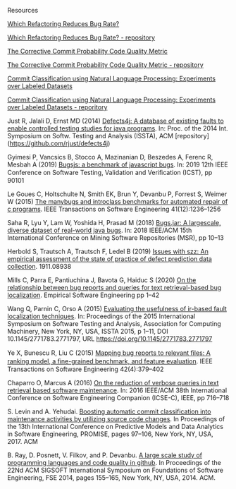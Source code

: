 Resources

[Which Refactoring Reduces Bug Rate?](https://www.cs.huji.ac.il/~feit/papers/Refactor19PROMISE.pdf)

[Which Refactoring Reduces Bug Rate? - repository](https://github.com/evidencebp/Which-Refactoring-Reduces-Bug-Rate)

[The Corrective Commit Probability Code Quality Metric](https://arxiv.org/abs/2007.10912)

[The Corrective Commit Probability Code Quality Metric - repository](https://github.com/evidencebp/corrective-commit-probability)


[Commit Classification using Natural Language Processing: Experiments over Labeled Datasets](http://cibse2020.ppgia.pucpr.br/images/artigos/4/S04_P1.pdf)

[Commit Classification using Natural Language Processing: Experiments over Labeled Datasets - reporitory](https://github.com/gesteves91/fasttext-commit-classification)


Just R, Jalali D, Ernst MD (2014) [Defects4j: A database of existing faults to enable controlled testing studies for java programs](https://www.researchgate.net/publication/266659285_Defects4J_a_database_of_existing_faults_to_enable_controlled_testing_studies_for_Java_programs). In: Proc. of the 2014 Int. Symposium on Softw. Testing and Analysis (ISSTA), ACM [repository] (https://github.com/rjust/defects4j)


Gyimesi P, Vancsics B, Stocco A, Mazinanian D, Beszedes A, Ferenc R, Mesbah A (2019) [Bugsjs: a benchmark of javascript bugs](https://www.researchgate.net/publication/333681142_BUGSJS_A_Benchmark_of_JavaScript_Bugs). In: 2019 12th IEEE Conference on Software Testing, Validation and Veriﬁcation (ICST), pp 90101

Le Goues C, Holtschulte N, Smith EK, Brun Y, Devanbu P, Forrest S, Weimer W (2015) [The manybugs and introclass benchmarks for automated repair of c programs](https://squareslab.github.io/materials/LeGouesManyBugs2015.pdf). IEEE Transactions on Software Engineering 41(12):1236–1256

Saha R, Lyu Y, Lam W, Yoshida H, Prasad M (2018) [Bugs.jar: A largescale, diverse dataset of real-world java bugs](http://winglam2.web.engr.illinois.edu/publications/2018/bugs-dot-jar.pdf). In: 2018 IEEE/ACM 15th International Conference on Mining Software Repositories (MSR), pp 10–13

Herbold S, Trautsch A, Trautsch F, Ledel B (2019) [Issues with szz: An empirical assessment of the state of practice of defect prediction data collection](https://arxiv.org/abs/1911.08938). 1911.08938

Mills C, Parra E, Pantiuchina J, Bavota G, Haiduc S (2020) [On the relationship between bug reports and queries for text retrieval-based bug localization](https://link.springer.com/article/10.1007/s10664-020-09823-w). Empirical Software Engineering pp 1–42

Wang Q, Parnin C, Orso A (2015) [Evaluating the usefulness of ir-based fault localization techniques](http://chrisparnin.me/pdf/ISSTA15.pdf). In: Proceedings of the 2015 International Symposium on Software Testing and Analysis, Association for Computing Machinery, New York, NY, USA, ISSTA 2015, p 1–11, DOI 10.1145/2771783.2771797, URL https://doi.org/10.1145/2771783.2771797

Ye X, Bunescu R, Liu C (2015) [Mapping bug reports to relevant ﬁles: A ranking model, a ﬁne-grained benchmark, and feature evaluation](https://www.researchgate.net/publication/281831915_Mapping_Bug_Reports_to_Relevant_Files_A_Ranking_Model_a_Fine-Grained_Benchmark_and_Feature_Evaluation). IEEE Transactions on Software Engineering 42(4):379–402

Chaparro O, Marcus A (2016) [On the reduction of verbose queries in text retrieval based software maintenance](https://ieeexplore.ieee.org/document/7883382). In: 2016 IEEE/ACM 38th International Conference on Software Engineering Companion (ICSE-C), IEEE, pp 716–718

S. Levin and A. Yehudai. [Boosting automatic commit classification into maintenance activities by utilizing source code changes](https://arxiv.org/pdf/1711.05340.pdf).
In Proceedings of the 13th International Conference on Predictive
Models and Data Analytics in Software Engineering, PROMISE,
pages 97–106, New York, NY, USA, 2017. ACM

B. Ray, D. Posnett, V. Filkov, and P. Devanbu. [A large scale
study of programming languages and code quality in github](https://web.cs.ucdavis.edu/~filkov/papers/lang_github.pdf).
In Proceedings of the 22Nd ACM SIGSOFT International Symposium
on Foundations of Software Engineering, FSE 2014, pages 155–165,
New York, NY, USA, 2014. ACM.
